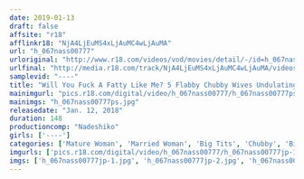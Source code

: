 ```yaml
---
date: 2019-01-13
draft: false
affsite: "r18"
afflinkr18: "NjA4LjEuMS4xLjAuMC4wLjAuMA"
url: "h_067nass00777"
urloriginal: "http://www.r18.com/videos/vod/movies/detail/-/id=h_067nass00777"
urlfinal: "http://media.r18.com/track/NjA4LjEuMS4xLjAuMC4wLjAuMA/videos/vod/movies/detail/-/id=h_067nass00777"
samplevid: "----"
title: "Will You Fuck A Fatty Like Me? 5 Flabby Chubby Wives Undulating Breasts and Stomach"
mainimgurl: "pics.r18.com/digital/video/h_067nass00777/h_067nass00777ps.jpg"
mainimgs: "h_067nass00777ps.jpg"
releasedate: "Jan. 12, 2018"
duration: 148
productioncomp: "Nadeshiko"
girls: ['----']
categories: ['Mature Woman', 'Married Woman', 'Big Tits', 'Chubby', 'Big Tits Lover', 'Other Fetishes', 'Cowgirl']
imgurls: ['pics.r18.com/digital/video/h_067nass00777/h_067nass00777jp-1.jpg', 'pics.r18.com/digital/video/h_067nass00777/h_067nass00777jp-2.jpg', 'pics.r18.com/digital/video/h_067nass00777/h_067nass00777jp-3.jpg', 'pics.r18.com/digital/video/h_067nass00777/h_067nass00777jp-4.jpg', 'pics.r18.com/digital/video/h_067nass00777/h_067nass00777jp-5.jpg', 'pics.r18.com/digital/video/h_067nass00777/h_067nass00777jp-6.jpg', 'pics.r18.com/digital/video/h_067nass00777/h_067nass00777jp-7.jpg', 'pics.r18.com/digital/video/h_067nass00777/h_067nass00777jp-8.jpg', 'pics.r18.com/digital/video/h_067nass00777/h_067nass00777jp-9.jpg', 'pics.r18.com/digital/video/h_067nass00777/h_067nass00777jp-10.jpg', 'pics.r18.com/digital/video/h_067nass00777/h_067nass00777jp-11.jpg', 'pics.r18.com/digital/video/h_067nass00777/h_067nass00777jp-12.jpg', 'pics.r18.com/digital/video/h_067nass00777/h_067nass00777jp-13.jpg', 'pics.r18.com/digital/video/h_067nass00777/h_067nass00777jp-14.jpg', 'pics.r18.com/digital/video/h_067nass00777/h_067nass00777jp-15.jpg', 'pics.r18.com/digital/video/h_067nass00777/h_067nass00777jp-16.jpg', 'pics.r18.com/digital/video/h_067nass00777/h_067nass00777jp-17.jpg', 'pics.r18.com/digital/video/h_067nass00777/h_067nass00777jp-18.jpg', 'pics.r18.com/digital/video/h_067nass00777/h_067nass00777jp-19.jpg', 'pics.r18.com/digital/video/h_067nass00777/h_067nass00777jp-20.jpg']
imgs: ['h_067nass00777jp-1.jpg', 'h_067nass00777jp-2.jpg', 'h_067nass00777jp-3.jpg', 'h_067nass00777jp-4.jpg', 'h_067nass00777jp-5.jpg', 'h_067nass00777jp-6.jpg', 'h_067nass00777jp-7.jpg', 'h_067nass00777jp-8.jpg', 'h_067nass00777jp-9.jpg', 'h_067nass00777jp-10.jpg', 'h_067nass00777jp-11.jpg', 'h_067nass00777jp-12.jpg', 'h_067nass00777jp-13.jpg', 'h_067nass00777jp-14.jpg', 'h_067nass00777jp-15.jpg', 'h_067nass00777jp-16.jpg', 'h_067nass00777jp-17.jpg', 'h_067nass00777jp-18.jpg', 'h_067nass00777jp-19.jpg', 'h_067nass00777jp-20.jpg']
---
```

